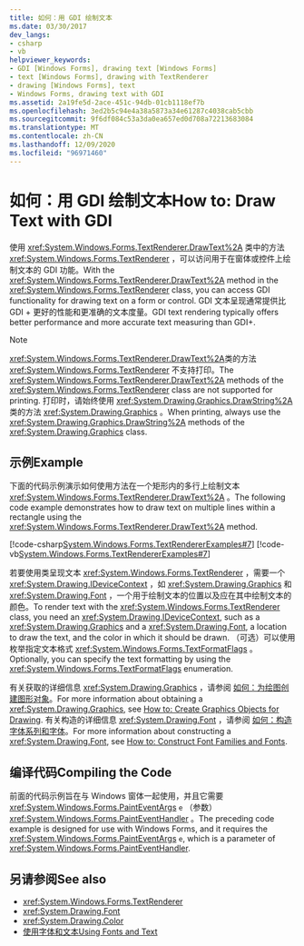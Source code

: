```yaml
---
title: 如何：用 GDI 绘制文本
ms.date: 03/30/2017
dev_langs:
- csharp
- vb
helpviewer_keywords:
- GDI [Windows Forms], drawing text [Windows Forms]
- text [Windows Forms], drawing with TextRenderer
- drawing [Windows Forms], text
- Windows Forms, drawing text with GDI
ms.assetid: 2a19fe5d-2ace-451c-94db-01cb1118ef7b
ms.openlocfilehash: 3ed2b5c94e4a38a5873a34e61287c4038cab5cbb
ms.sourcegitcommit: 9f6df084c53a3da0ea657ed0d708a72213683084
ms.translationtype: MT
ms.contentlocale: zh-CN
ms.lasthandoff: 12/09/2020
ms.locfileid: "96971460"
---
```

# <a name="how-to-draw-text-with-gdi"></a><span data-ttu-id="47c53-102">如何：用 GDI 绘制文本</span><span class="sxs-lookup"><span data-stu-id="47c53-102">How to: Draw Text with GDI</span></span>
<span data-ttu-id="47c53-103">使用 <xref:System.Windows.Forms.TextRenderer.DrawText%2A> 类中的方法 <xref:System.Windows.Forms.TextRenderer> ，可以访问用于在窗体或控件上绘制文本的 GDI 功能。</span><span class="sxs-lookup"><span data-stu-id="47c53-103">With the <xref:System.Windows.Forms.TextRenderer.DrawText%2A> method in the <xref:System.Windows.Forms.TextRenderer> class, you can access GDI functionality for drawing text on a form or control.</span></span> <span data-ttu-id="47c53-104">GDI 文本呈现通常提供比 GDI + 更好的性能和更准确的文本度量。</span><span class="sxs-lookup"><span data-stu-id="47c53-104">GDI text rendering typically offers better performance and more accurate text measuring than GDI+.</span></span>  
  
> [!NOTE]
> <span data-ttu-id="47c53-105"><xref:System.Windows.Forms.TextRenderer.DrawText%2A>类的方法 <xref:System.Windows.Forms.TextRenderer> 不支持打印。</span><span class="sxs-lookup"><span data-stu-id="47c53-105">The <xref:System.Windows.Forms.TextRenderer.DrawText%2A> methods of the <xref:System.Windows.Forms.TextRenderer> class are not supported for printing.</span></span> <span data-ttu-id="47c53-106">打印时，请始终使用 <xref:System.Drawing.Graphics.DrawString%2A> 类的方法 <xref:System.Drawing.Graphics> 。</span><span class="sxs-lookup"><span data-stu-id="47c53-106">When printing, always use the <xref:System.Drawing.Graphics.DrawString%2A> methods of the <xref:System.Drawing.Graphics> class.</span></span>  
  
## <a name="example"></a><span data-ttu-id="47c53-107">示例</span><span class="sxs-lookup"><span data-stu-id="47c53-107">Example</span></span>  
 <span data-ttu-id="47c53-108">下面的代码示例演示如何使用方法在一个矩形内的多行上绘制文本 <xref:System.Windows.Forms.TextRenderer.DrawText%2A> 。</span><span class="sxs-lookup"><span data-stu-id="47c53-108">The following code example demonstrates how to draw text on multiple lines within a rectangle using the <xref:System.Windows.Forms.TextRenderer.DrawText%2A> method.</span></span>  
  
 [!code-csharp[System.Windows.Forms.TextRendererExamples#7](~/samples/snippets/csharp/VS_Snippets_Winforms/System.Windows.Forms.TextRendererExamples/CS/Form1.cs#7)]
 [!code-vb[System.Windows.Forms.TextRendererExamples#7](~/samples/snippets/visualbasic/VS_Snippets_Winforms/System.Windows.Forms.TextRendererExamples/VB/Form1.vb#7)]  
  
 <span data-ttu-id="47c53-109">若要使用类呈现文本 <xref:System.Windows.Forms.TextRenderer> ，需要一个 <xref:System.Drawing.IDeviceContext> ，如 <xref:System.Drawing.Graphics> 和 <xref:System.Drawing.Font> ，一个用于绘制文本的位置以及应在其中绘制文本的颜色。</span><span class="sxs-lookup"><span data-stu-id="47c53-109">To render text with the <xref:System.Windows.Forms.TextRenderer> class, you need an <xref:System.Drawing.IDeviceContext>, such as a <xref:System.Drawing.Graphics> and a <xref:System.Drawing.Font>, a location to draw the text, and the color in which it should be drawn.</span></span> <span data-ttu-id="47c53-110">（可选）可以使用枚举指定文本格式 <xref:System.Windows.Forms.TextFormatFlags> 。</span><span class="sxs-lookup"><span data-stu-id="47c53-110">Optionally, you can specify the text formatting by using the <xref:System.Windows.Forms.TextFormatFlags> enumeration.</span></span>  
  
 <span data-ttu-id="47c53-111">有关获取的详细信息 <xref:System.Drawing.Graphics> ，请参阅 [如何：为绘图创建图形对象](how-to-create-graphics-objects-for-drawing.md)。</span><span class="sxs-lookup"><span data-stu-id="47c53-111">For more information about obtaining a <xref:System.Drawing.Graphics>, see [How to: Create Graphics Objects for Drawing](how-to-create-graphics-objects-for-drawing.md).</span></span> <span data-ttu-id="47c53-112">有关构造的详细信息 <xref:System.Drawing.Font> ，请参阅 [如何：构造字体系列和字体](how-to-construct-font-families-and-fonts.md)。</span><span class="sxs-lookup"><span data-stu-id="47c53-112">For more information about constructing a <xref:System.Drawing.Font>, see [How to: Construct Font Families and Fonts](how-to-construct-font-families-and-fonts.md).</span></span>  
  
## <a name="compiling-the-code"></a><span data-ttu-id="47c53-113">编译代码</span><span class="sxs-lookup"><span data-stu-id="47c53-113">Compiling the Code</span></span>  
 <span data-ttu-id="47c53-114">前面的代码示例旨在与 Windows 窗体一起使用，并且它需要 <xref:System.Windows.Forms.PaintEventArgs> `e` （参数） <xref:System.Windows.Forms.PaintEventHandler> 。</span><span class="sxs-lookup"><span data-stu-id="47c53-114">The preceding code example is designed for use with Windows Forms, and it requires the <xref:System.Windows.Forms.PaintEventArgs> `e`, which is a parameter of <xref:System.Windows.Forms.PaintEventHandler>.</span></span>  
  
## <a name="see-also"></a><span data-ttu-id="47c53-115">另请参阅</span><span class="sxs-lookup"><span data-stu-id="47c53-115">See also</span></span>

- <xref:System.Windows.Forms.TextRenderer>
- <xref:System.Drawing.Font>
- <xref:System.Drawing.Color>
- [<span data-ttu-id="47c53-116">使用字体和文本</span><span class="sxs-lookup"><span data-stu-id="47c53-116">Using Fonts and Text</span></span>](using-fonts-and-text.md)
